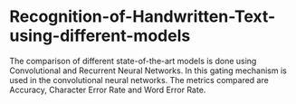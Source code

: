 # Recognition-of-Handwritten-Text-using-different-models
The comparison of different state-of-the-art models is done using Convolutional and Recurrent Neural Networks. In this gating mechanism is used in the convolutional neural networks. The metrics compared are Accuracy, Character Error Rate and Word Error Rate.
